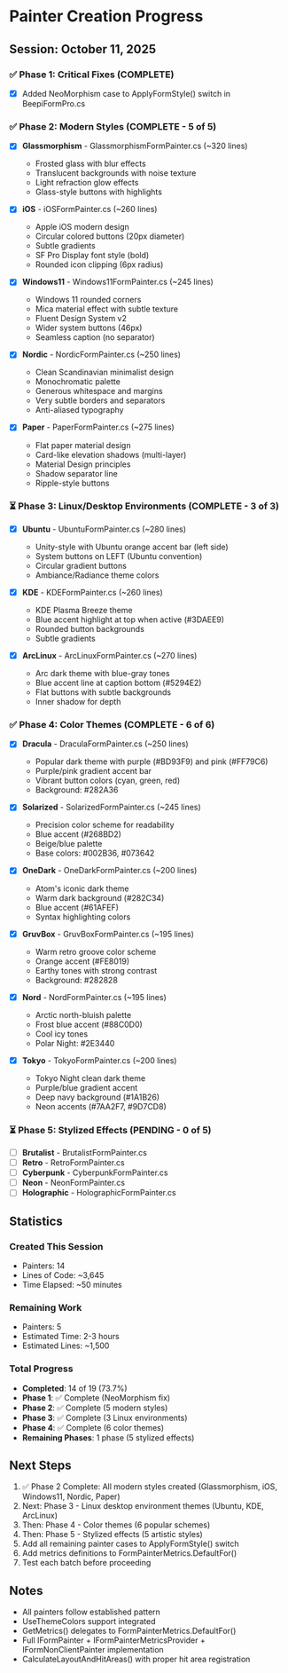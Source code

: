 # Painter Creation Progress

## Session: October 11, 2025

### ✅ Phase 1: Critical Fixes (COMPLETE)
- [x] Added NeoMorphism case to ApplyFormStyle() switch in BeepiFormPro.cs

### ✅ Phase 2: Modern Styles (COMPLETE - 5 of 5)
- [x] **Glassmorphism** - GlassmorphismFormPainter.cs (~320 lines)
  - Frosted glass with blur effects
  - Translucent backgrounds with noise texture
  - Light refraction glow effects
  - Glass-style buttons with highlights
  
- [x] **iOS** - iOSFormPainter.cs (~260 lines)
  - Apple iOS modern design
  - Circular colored buttons (20px diameter)
  - Subtle gradients
  - SF Pro Display font style (bold)
  - Rounded icon clipping (6px radius)

- [x] **Windows11** - Windows11FormPainter.cs (~245 lines)
  - Windows 11 rounded corners
  - Mica material effect with subtle texture
  - Fluent Design System v2
  - Wider system buttons (46px)
  - Seamless caption (no separator)
  
- [x] **Nordic** - NordicFormPainter.cs (~250 lines)
  - Clean Scandinavian minimalist design
  - Monochromatic palette
  - Generous whitespace and margins
  - Very subtle borders and separators
  - Anti-aliased typography

- [x] **Paper** - PaperFormPainter.cs (~275 lines)
  - Flat paper material design
  - Card-like elevation shadows (multi-layer)
  - Material Design principles
  - Shadow separator line
  - Ripple-style buttons

### ⏳ Phase 3: Linux/Desktop Environments (COMPLETE - 3 of 3)
- [x] **Ubuntu** - UbuntuFormPainter.cs (~280 lines)
  - Unity-style with Ubuntu orange accent bar (left side)
  - System buttons on LEFT (Ubuntu convention)
  - Circular gradient buttons
  - Ambiance/Radiance theme colors
  
- [x] **KDE** - KDEFormPainter.cs (~260 lines)
  - KDE Plasma Breeze theme
  - Blue accent highlight at top when active (#3DAEE9)
  - Rounded button backgrounds
  - Subtle gradients

- [x] **ArcLinux** - ArcLinuxFormPainter.cs (~270 lines)
  - Arc dark theme with blue-gray tones
  - Blue accent line at caption bottom (#5294E2)
  - Flat buttons with subtle backgrounds
  - Inner shadow for depth

### ✅ Phase 4: Color Themes (COMPLETE - 6 of 6)
- [x] **Dracula** - DraculaFormPainter.cs (~250 lines)
  - Popular dark theme with purple (#BD93F9) and pink (#FF79C6)
  - Purple/pink gradient accent bar
  - Vibrant button colors (cyan, green, red)
  - Background: #282A36
  
- [x] **Solarized** - SolarizedFormPainter.cs (~245 lines)
  - Precision color scheme for readability
  - Blue accent (#268BD2)
  - Beige/blue palette
  - Base colors: #002B36, #073642
  
- [x] **OneDark** - OneDarkFormPainter.cs (~200 lines)
  - Atom's iconic dark theme
  - Warm dark background (#282C34)
  - Blue accent (#61AFEF)
  - Syntax highlighting colors
  
- [x] **GruvBox** - GruvBoxFormPainter.cs (~195 lines)
  - Warm retro groove color scheme
  - Orange accent (#FE8019)
  - Earthy tones with strong contrast
  - Background: #282828
  
- [x] **Nord** - NordFormPainter.cs (~195 lines)
  - Arctic north-bluish palette
  - Frost blue accent (#88C0D0)
  - Cool icy tones
  - Polar Night: #2E3440
  
- [x] **Tokyo** - TokyoFormPainter.cs (~200 lines)
  - Tokyo Night clean dark theme
  - Purple/blue gradient accent
  - Deep navy background (#1A1B26)
  - Neon accents (#7AA2F7, #9D7CD8)

### ⏳ Phase 5: Stylized Effects (PENDING - 0 of 5)
- [ ] **Brutalist** - BrutalistFormPainter.cs
- [ ] **Retro** - RetroFormPainter.cs
- [ ] **Cyberpunk** - CyberpunkFormPainter.cs
- [ ] **Neon** - NeonFormPainter.cs
- [ ] **Holographic** - HolographicFormPainter.cs

## Statistics

### Created This Session
- Painters: 14
- Lines of Code: ~3,645
- Time Elapsed: ~50 minutes

### Remaining Work
- Painters: 5
- Estimated Time: 2-3 hours
- Estimated Lines: ~1,500

### Total Progress
- **Completed**: 14 of 19 (73.7%)
- **Phase 1**: ✅ Complete (NeoMorphism fix)
- **Phase 2**: ✅ Complete (5 modern styles)
- **Phase 3**: ✅ Complete (3 Linux environments)
- **Phase 4**: ✅ Complete (6 color themes)
- **Remaining Phases**: 1 phase (5 stylized effects)

## Next Steps

1. ✅ Phase 2 Complete: All modern styles created (Glassmorphism, iOS, Windows11, Nordic, Paper)
2. Next: Phase 3 - Linux desktop environment themes (Ubuntu, KDE, ArcLinux)
3. Then: Phase 4 - Color themes (6 popular schemes)
4. Then: Phase 5 - Stylized effects (5 artistic styles)
5. Add all remaining painter cases to ApplyFormStyle() switch
6. Add metrics definitions to FormPainterMetrics.DefaultFor()
7. Test each batch before proceeding

## Notes

- All painters follow established pattern
- UseThemeColors support integrated
- GetMetrics() delegates to FormPainterMetrics.DefaultFor()
- Full IFormPainter + IFormPainterMetricsProvider + IFormNonClientPainter implementation
- CalculateLayoutAndHitAreas() with proper hit area registration
